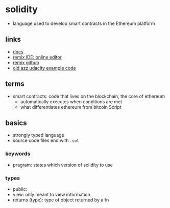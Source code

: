 # solidity

- language used to develop smart contracts in the Ethereum platform

## links

- [docs](https://docs.soliditylang.org/en/latest/index.html#getting-started)
- [remix IDE: online editor](https://remix.ethereum.org)
- [remix github](https://github.com/ethereum/remix-project)
- [old azz udacity example code](https://github.com/udacity/nd1309-work-code/tree/master/Course_Identity_And_Smart_Contracts/solidity)

## terms

- smart contracts: code that lives on the blockchain, the core of ethereum
  - automatically executes when conditions are met
  - what differentiates ethereum from bitcoin Script

## basics

- strongly typed language
- source code files end with `.sol`

### keywords

- pragram: states which version of solidity to use

### types

- public:
- view: only meant to view information
- returns (type): type of object returned by a fn

```sh


```
